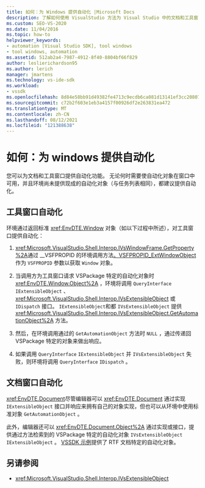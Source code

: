 ```yaml
---
title: 如何：为 Windows 提供自动化 |Microsoft Docs
description: 了解如何使用 VisualStudio 方法为 Visual Studio 中的文档和工具窗口提供自动化。
ms.custom: SEO-VS-2020
ms.date: 11/04/2016
ms.topic: how-to
helpviewer_keywords:
- automation [Visual Studio SDK], tool windows
- tool windows, automation
ms.assetid: 512ab2a4-7987-4912-8f40-8804bf66f829
author: leslierichardson95
ms.author: lerich
manager: jmartens
ms.technology: vs-ide-sdk
ms.workload:
- vssdk
ms.openlocfilehash: 8d84e58bb91d49382fe4713c9ecdb6ca081d13141ef3cc2080781ca2e6b666f1
ms.sourcegitcommit: c72b2f603e1eb3a4157f00926df2e263831ea472
ms.translationtype: MT
ms.contentlocale: zh-CN
ms.lasthandoff: 08/12/2021
ms.locfileid: "121388638"
---
```

# <a name="how-to-provide-automation-for-windows"></a>如何：为 windows 提供自动化

您可以为文档和工具窗口提供自动化功能。 无论何时需要使自动化对象在窗口中可用，并且环境尚未提供现成的自动化对象（与任务列表相同），都建议提供自动化。

## <a name="automation-for-tool-windows"></a>工具窗口自动化

环境通过返回标准 <xref:EnvDTE.Window> 对象（如以下过程中所述），对工具窗口提供自动化：

1. <xref:Microsoft.VisualStudio.Shell.Interop.IVsWindowFrame.GetProperty%2A>通过 __VSFPROPID 的环境调用方法[。VSFPROPID_ExtWindowObject](<xref:Microsoft.VisualStudio.Shell.Interop.__VSFPROPID.VSFPROPID_ExtWindowObject>)作为 `VSFPROPID` 参数以获取 `Window` 对象。

2. 当调用方为工具窗口请求 VSPackage 特定的自动化对象时 <xref:EnvDTE.Window.Object%2A> ，环境将调用 `QueryInterface` `IExtensibleObject` 、 <xref:Microsoft.VisualStudio.Shell.Interop.IVsExtensibleObject> 或 `IDispatch` 接口。 `IExtensibleObject`和都 `IVsExtensibleObject` 提供 <xref:Microsoft.VisualStudio.Shell.Interop.IVsExtensibleObject.GetAutomationObject%2A> 方法。

3. 然后，在环境调用通过的 `GetAutomationObject` 方法时 `NULL` ，通过传递回 VSPackage 特定的对象来做出响应。

4. 如果调用 `QueryInterface` `IExtensibleObject` 并 `IVsExtensibleObject` 失败，则环境将调用 `QueryInterface` `IDispatch` 。

## <a name="automation-for-document-windows"></a>文档窗口自动化

<xref:EnvDTE.Document>尽管编辑器可以 <xref:EnvDTE.Document> 通过实现 `IExtensibleObject` 接口并响应来拥有自己的对象实现，但也可以从环境中使用标准对象 `GetAutomationObject` 。

此外，编辑器还可以 <xref:EnvDTE.Document.Object%2A> 通过实现或接口，提供通过方法检索到的 VSPackage 特定的自动化对象 `IVsExtensibleObject` `IExtensibleObject` 。 [VSSDK 示例](https://github.com/Microsoft/VSSDK-Extensibility-Samples)提供了 RTF 文档特定的自动化对象。

## <a name="see-also"></a>另请参阅

- <xref:Microsoft.VisualStudio.Shell.Interop.IVsExtensibleObject>
